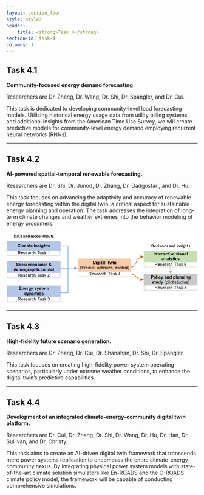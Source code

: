 ```yaml
---
layout: section_four
style: style3
header:
    title: <strong>Task 4</strong>
section-id: task-4
columns: 1
---
```


## <strong>Task 4.1</strong>

**Community-focused energy demand forecasting**

Researchers are Dr. Zhang, Dr. Wang, Dr. Shi, Dr. Spangler, and Dr. Cui.

This task is dedicated to developing community-level load forecasting models.
Utilizing historical energy usage data from utility billing systems and
additional insights from the American Time Use Survey, we will create predictive
models for community-level energy demand employing recurrent neural networks
(RNNs).

---

## <strong>Task 4.2</strong>

**AI-powered spatial-temporal renewable forecasting.**

Researchers are Dr. Shi, Dr. Junod, Dr. Zhang, Dr. Dadgostari, and Dr. Hu.

This task focuses on advancing the adaptivity and accuracy of renewable energy
forecasting within the digital twin, a critical aspect for sustainable energy
planning and operation. The task addresses the integration of long-term climate
changes and weather extremes into the behavior modeling of energy prosumers.

![Model input/outputs](/images/research-tasks/task-4-2.png)

---

## <strong>Task 4.3</strong>

**High-fidelity future scenario generation.**

Researchers are Dr. Zhang, Dr. Cui, Dr. Shanahan, Dr. Shi, Dr. Spangler.

This task focuses on creating high-fidelity power system operating scenarios,
particularly under extreme weather conditions, to enhance the digital twin’s
predictive capabilities.

---

## <strong>Task 4.4</strong>

**Development of an integrated climate-energy-community digital twin platform.**

Researchers are Dr. Cui, Dr. Zhang, Dr. Shi, Dr. Wang, Dr. Hu, Dr. Han,
Dr. Sullivan, and Dr. Christy.

This task aims to create an AI-driven digital twin framework that transcends
mere power systems replication to encompass the entire climate-energy-community
nexus. By integrating physical power system models with state-of-the-art climate
solution simulators like En-ROADS and the C-ROADS climate policy model, the
framework will be capable of conducting comprehensive simulations.


